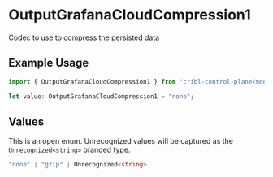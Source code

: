 # OutputGrafanaCloudCompression1

Codec to use to compress the persisted data

## Example Usage

```typescript
import { OutputGrafanaCloudCompression1 } from "cribl-control-plane/models";

let value: OutputGrafanaCloudCompression1 = "none";
```

## Values

This is an open enum. Unrecognized values will be captured as the `Unrecognized<string>` branded type.

```typescript
"none" | "gzip" | Unrecognized<string>
```